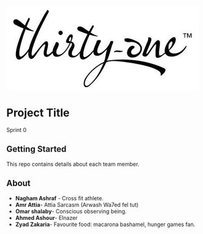 ![](logo.jpg)
# Project Title

Sprint 0

## Getting Started

This repo contains details about each team member.



## About
* **Nagham Ashraf** - Cross fit athlete.
* **Amr Attia**- Attia Sarcasm (Arwash Wa7ed fel tut)
* **Omar shalaby**- Conscious observing being.
* **Ahmed Ashour**- Elnazer
* **Zyad Zakaria**- Favourite food: macarona bashamel, hunger games fan.
